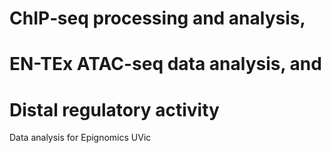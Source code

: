 # ChIP‐seq processing and analysis, 
# EN-TEx ATAC-seq data analysis, and  
# Distal regulatory activity
Data analysis for Epignomics UVic
